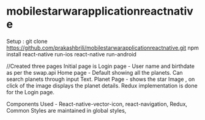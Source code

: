 # mobilestarwarapplicationreactnative

Setup : git clone https://github.com/prakashbrili/mobilestarwarapplicationreactnative.git 
npm install 
react-native run-ios
react-native run-android

//Created three pages Initial page is Login page - User name and birthdate as per the swap.api
Home page - Default  showing all the planets. Can search planets through input Text.
Planet Page - shows the star Image , on click of the image displays the planet details.
Redux implementation is done for the Login page.

Components Used - React-native-vector-icon, react-navigation, Redux, 
Common Styles are maintained in global styles,